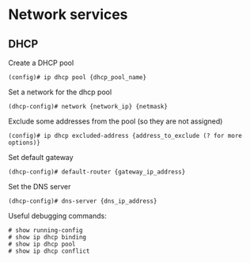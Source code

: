 # Network services

## DHCP
Create a DHCP pool
```
(config)# ip dhcp pool {dhcp_pool_name}
```

Set a network for the dhcp pool
```
(dhcp-config)# network {network_ip} {netmask}
```

Exclude some addresses from the pool (so they are not assigned)
```
(config)# ip dhcp excluded-address {address_to_exclude (? for more options)}
```

Set default gateway
```
(dhcp-config)# default-router {gateway_ip_address}
```

Set the DNS server
```
(dhcp-config)# dns-server {dns_ip_address}
```

Useful debugging commands:
```
# show running-config
# show ip dhcp binding
# show ip dhcp pool
# show ip dhcp conflict
```

